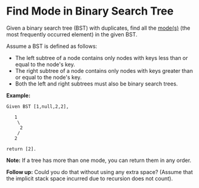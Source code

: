 # Find Mode in Binary Search Tree

Given a binary search tree (BST) with duplicates, find all the [mode(s)](https://en.wikipedia.org/wiki/Mode_(statistics)) (the most frequently occurred element) in the given BST.

Assume a BST is defined as follows:

- The left subtree of a node contains only nodes with keys less than or equal to the node's key.
- The right subtree of a node contains only nodes with keys greater than or equal to the node's key.
- Both the left and right subtrees must also be binary search trees.

__Example:__

```pseudo
Given BST [1,null,2,2],

   1
    \
     2
    /
   2

return [2].
```

__Note:__ If a tree has more than one mode, you can return them in any order.

__Follow up:__ Could you do that without using any extra space? (Assume that the implicit stack space incurred due to recursion does not count).
